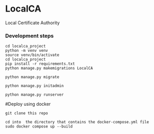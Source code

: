# LocalCA
Local Certificate Authority 



### Development steps
```
cd localca_project
python -m venv venv
source venv/bin/activate
cd localca_project
pip install -r requirements.txt
python manage.py makemigrations LocalCA

python manage.py migrate

python manage.py initadmin

python manage.py runserver
```


#Deploy using docker

```
git clone this repo

cd into  the directory that contains the docker-compose.yml file
sudo docker compose up --build

```
